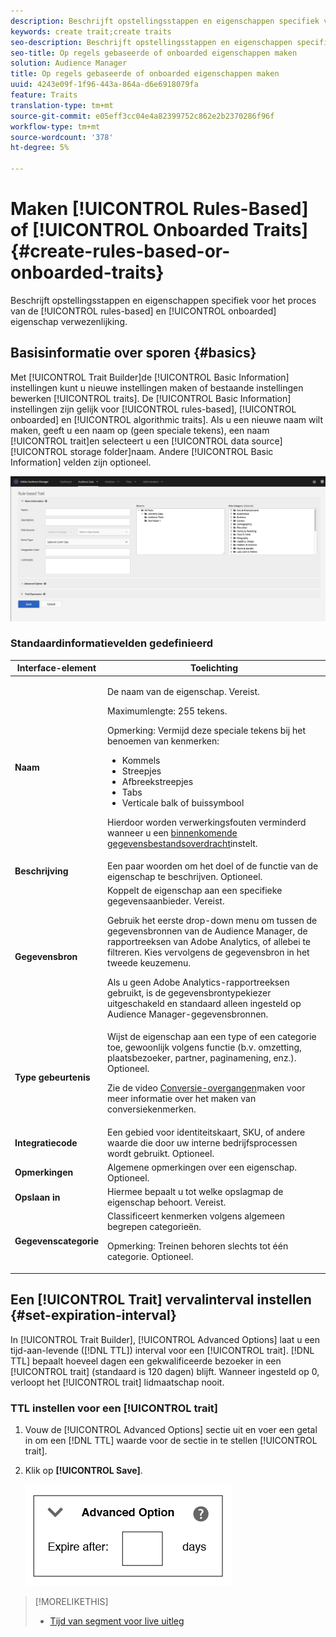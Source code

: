 ```yaml
---
description: Beschrijft opstellingsstappen en eigenschappen specifiek voor het op regel-gebaseerde en ongebogen proces van de de eigenaarverwezenlijking.
keywords: create trait;create traits
seo-description: Beschrijft opstellingsstappen en eigenschappen specifiek voor het op regel-gebaseerde en ongebogen proces van de de eigenaarverwezenlijking.
seo-title: Op regels gebaseerde of onboarded eigenschappen maken
solution: Audience Manager
title: Op regels gebaseerde of onboarded eigenschappen maken
uuid: 4243e09f-1f96-443a-864a-d6e6918079fa
feature: Traits
translation-type: tm+mt
source-git-commit: e05eff3cc04e4a82399752c862e2b2370286f96f
workflow-type: tm+mt
source-wordcount: '378'
ht-degree: 5%

---
```



# Maken [!UICONTROL Rules-Based] of [!UICONTROL Onboarded Traits] {#create-rules-based-or-onboarded-traits}

Beschrijft opstellingsstappen en eigenschappen specifiek voor het proces van de [!UICONTROL rules-based] en [!UICONTROL onboarded] eigenschap verwezenlijking.

<!-- c_tb_rules_traits.xml -->

## Basisinformatie over sporen {#basics}

Met [!UICONTROL Trait Builder]de [!UICONTROL Basic Information] instellingen kunt u nieuwe instellingen maken of bestaande instellingen bewerken [!UICONTROL traits]. De [!UICONTROL Basic Information] instellingen zijn gelijk voor [!UICONTROL rules-based], [!UICONTROL onboarded] en [!UICONTROL algorithmic traits]. Als u een nieuwe naam wilt maken, geeft u een naam op (geen speciale tekens), een naam [!UICONTROL trait]en selecteert u een [!UICONTROL data source][!UICONTROL storage folder]naam. Andere [!UICONTROL Basic Information] velden zijn optioneel.

<!-- c_tb_basics.xml -->

![creëren-eigenschap](assets/create-trait.png)

### Standaardinformatievelden gedefinieerd

<table id="table_42AEC7A5B22346C5BB996D2D36C56229"> 
 <thead> 
  <tr> 
   <th colname="col1" class="entry"> Interface-element </th> 
   <th colname="col2" class="entry"> Toelichting </th> 
  </tr> 
 </thead>
 <tbody> 
  <tr> 
   <td colname="col1"> <b><span class="uicontrol"> Naam</span></b> </td> 
   <td colname="col2"> <p>De naam van de eigenschap. Vereist. </p> <p>Maximumlengte: 255 tekens. </p> <p> <p>Opmerking: Vermijd deze speciale tekens bij het benoemen van kenmerken: 
      <ul id="ul_AB38A333F21A4AA9B5656CBA69BA65E3"> 
       <li id="li_0E5033B540BC41E799075845388E85A7">Kommels </li> 
       <li id="li_B1A6C3E3FB98473A91E4675EE09460F0">Streepjes </li> 
       <li id="li_579302FE34B64FE0AE3C751012839229">Afbreekstreepjes </li> 
       <li id="li_44890F738CC64E449CC2545D701ECBC7">Tabs </li> 
       <li id="li_C203837501A94342923C99A7DAD1ED61">Verticale balk of buissymbool </li> 
      </ul> </p> </p> <p>Hierdoor worden verwerkingsfouten verminderd wanneer u een <a href="../../integration/sending-audience-data/batch-data-transfer-explained/inbound-file-contents.md"> binnenkomende gegevensbestandsoverdracht</a>instelt. </p> </td> 
  </tr> 
  <tr> 
   <td colname="col1"> <b><span class="uicontrol"> Beschrijving</span></b> </td> 
   <td colname="col2"> Een paar woorden om het doel of de functie van de eigenschap te beschrijven. Optioneel. </td> 
  </tr> 
  <tr> 
   <td colname="col1"> <b><span class="uicontrol"> Gegevensbron</span></b> </td> 
   <td colname="col2"> Koppelt de eigenschap aan een specifieke gegevensaanbieder. Vereist. <p>Gebruik het eerste drop-down menu om tussen de gegevensbronnen van de Audience Manager, de rapportreeksen van Adobe Analytics, of allebei te filtreren. Kies vervolgens de gegevensbron in het tweede keuzemenu.</p><p> Als u geen Adobe Analytics-rapportreeksen gebruikt, is de gegevensbrontypekiezer uitgeschakeld en standaard alleen ingesteld op Audience Manager-gegevensbronnen.</p>  </td> 
  </tr>
   <tr> 
   <td colname="col1"> <b><span class="uicontrol"> Type gebeurtenis</span></b> </td> 
   <td colname="col2"> Wijst de eigenschap aan een type of een categorie toe, gewoonlijk volgens functie (b.v. omzetting, plaatsbezoeker, partner, paginamening, enz.). Optioneel. <p> Zie de video <a href="https://docs.adobe.com/content/help/en/audience-manager-learn/tutorials/build-and-manage-audiences/traits-and-segments/creating-conversion-traits.html">Conversie-overgangen</a>maken voor meer informatie over het maken van conversiekenmerken. </p></td> 
  </tr> 
  <tr> 
   <td colname="col1"> <b><span class="uicontrol"> Integratiecode</span></b> </td> 
   <td colname="col2"> Een gebied voor identiteitskaart, SKU, of andere waarde die door uw interne bedrijfsprocessen wordt gebruikt. Optioneel. </td> 
  </tr> 
  <tr> 
   <td colname="col1"> <b><span class="uicontrol"> Opmerkingen</span></b> </td> 
   <td colname="col2"> Algemene opmerkingen over een eigenschap. Optioneel. </td> 
  </tr> 
  <tr> 
   <td colname="col1"> <b><span class="uicontrol"> Opslaan in</span></b> </td> 
   <td colname="col2"> Hiermee bepaalt u tot welke opslagmap de eigenschap behoort. Vereist. </td> 
  </tr> 
  <tr> 
   <td colname="col1"> <b><span class="uicontrol"> Gegevenscategorie</span></b> </td> 
   <td colname="col2"> Classificeert kenmerken volgens algemeen begrepen categorieën. <p>Opmerking:  Treinen behoren slechts tot één categorie. Optioneel. </p> </td> 
  </tr> 
 </tbody> 
</table>

## Een [!UICONTROL Trait] vervalinterval instellen {#set-expiration-interval}

In [!UICONTROL Trait Builder], [!UICONTROL Advanced Options] laat u een tijd-aan-levende ([!DNL TTL]) interval voor een [!UICONTROL trait]. [!DNL TTL] bepaalt hoeveel dagen een gekwalificeerde bezoeker in een [!UICONTROL trait] (standaard is 120 dagen) blijft. Wanneer ingesteld op 0, verloopt het [!UICONTROL trait] lidmaatschap nooit.

<!-- t_tb_ttl.xml -->

### TTL instellen voor een [!UICONTROL trait]

1. Vouw de [!UICONTROL Advanced Options] sectie uit en voer een getal in om een [!DNL TTL] waarde voor de sectie in te stellen [!UICONTROL trait].
1. Klik op **[!UICONTROL Save]**.

   ![](assets/TTL.png)

>[!MORELIKETHIS]
>
>* [Tijd van segment voor live uitleg](../../features/traits/segment-ttl-explained.md)

